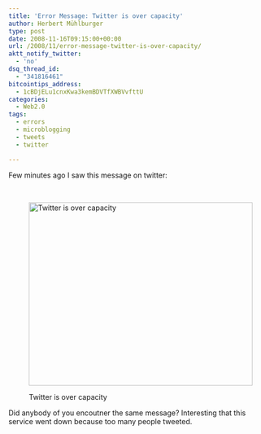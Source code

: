 ```yaml
---
title: 'Error Message: Twitter is over capacity'
author: Herbert Mühlburger
type: post
date: 2008-11-16T09:15:00+00:00
url: /2008/11/error-message-twitter-is-over-capacity/
aktt_notify_twitter:
  - 'no'
dsq_thread_id:
  - "341816461"
bitcointips_address:
  - 1cBDjELu1cnxKwa3kemBDVTfXWBVvfttU
categories:
  - Web2.0
tags:
  - errors
  - microblogging
  - tweets
  - twitter

---
```

Few minutes ago I saw this message on twitter:

 <figure id="attachment_166" style="width: 440px" class="wp-caption alignnone">

[<img class="size-full wp-image-166" title="Twitter is over capacity" src="http://178.79.139.40/wp-content/uploads/2008/11/twitter-is-over-capacity.png" alt="Twitter is over capacity" width="440" height="360" />][1]<figcaption class="wp-caption-text">Twitter is over capacity</figcaption></figure> 

Did anybody of you encoutner the same message? Interesting that this service went down because too many people tweeted.

 [1]: http://178.79.139.40/wp-content/uploads/2008/11/twitter-is-over-capacity.png